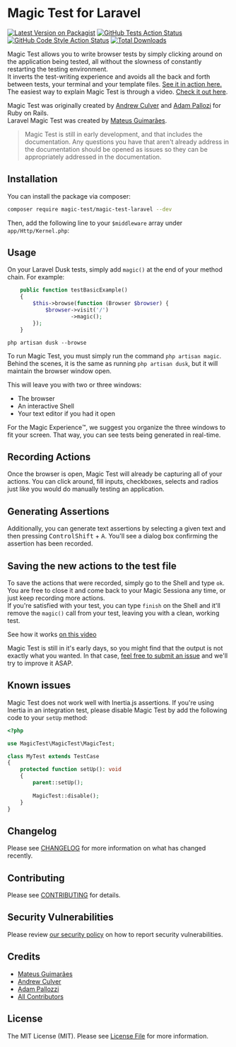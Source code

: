 # Magic Test for Laravel

[![Latest Version on Packagist](https://img.shields.io/packagist/v/magic-test/magic-test-laravel.svg?style=flat-square)](https://packagist.org/packages/magic-test/magic-test-laravel)
[![GitHub Tests Action Status](https://img.shields.io/github/workflow/status/magic-test/magic-test-laravel/run-tests?label=tests)](https://github.com/magic-test/magic-test-laravel/actions?query=workflow%3ATests+branch%3Amaster)
[![GitHub Code Style Action Status](https://img.shields.io/github/workflow/status/magic-test/magic-test-laravel/Check%20&%20fix%20styling?label=code%20style)](https://github.com/magic-test/magic-test-laravel/actions?query=workflow%3A"Check+%26+fix+styling"+branch%3Amaster)
[![Total Downloads](https://img.shields.io/packagist/dt/magic-test/magic-test-laravel.svg?style=flat-square)](https://packagist.org/packages/magic-test/magic-test-laravel)

Magic Test allows you to write browser tests by simply clicking around on the application being tested, all without the slowness of constantly restarting the testing environment.  
It inverts the test-writing experience and avoids all the back and forth between tests, your terminal and your template files. [See it in action here.](https://twitter.com/mateusjatenee/status/1368905554790334464)  
The easiest way to explain Magic Test is through a video. [Check it out here](https://twitter.com/mateusjatenee/status/1368905554790334464).

Magic Test was originally created by [Andrew Culver](http://twitter.com/andrewculver) and [Adam Pallozi](https://twitter.com/adampallozzi) for Ruby on Rails.   
Laravel Magic Test was created by [Mateus Guimarães](https://twitter.com/mateusjatenee).  

> Magic Test is still in early development, and that includes the documentation. Any questions you have that aren't already address in the documentation should be opened as issues so they can be appropriately addressed in the documentation.

## Installation

You can install the package via composer:

```bash
composer require magic-test/magic-test-laravel --dev
```

Then, add the following line to your `$middleware` array under `app/Http/Kernel.php`:   

## Usage   
On your Laravel Dusk tests, simply add `magic()` at the end of your method chain. For example:  

```php
    public function testBasicExample()
    {
        $this->browse(function (Browser $browser) {
            $browser->visit('/')
                    ->magic();
        });
    }
```    

`php artisan dusk --browse`

To run Magic Test, you must simply run the command `php artisan magic`. Behind the scenes, it is the same as running `php artisan dusk`, but it will maintain the browser window open.  

This will leave you with two or three windows:  
- The browser
- An interactive Shell
- Your text editor if you had it open    

For the Magic Experience™️, we suggest you organize the three windows to fit your screen. That way, you can see tests being generated in real-time.

## Recording Actions  
Once the browser is open, Magic Test will already be capturing all of your actions. You can click around, fill inputs, checkboxes, selects and radios just like you would do manually testing an application.   

## Generating Assertions  
Additionally, you can generate text assertions by selecting a given text and then pressing <kbd>Control</kbd><kbd>Shift</kbd> + <kbd>A</kbd>. You'll see a dialog box confirming the assertion has been recorded.  

## Saving the new actions to the test file   
To save the actions that were recorded, simply go to the Shell and type `ok`. You are free to close it and come back to your Magic Sessiona any time, or just keep recording more actions.  
If you're satisfied with your test, you can type `finish` on the Shell and it'll remove the `magic()` call from your test, leaving you with a clean, working test.  

See how it works [on this video](https://twitter.com/mateusjatenee/status/1368905554790334464)

Magic Test is still in it's early days, so you might find that the output is not exactly what you wanted. In that case, [feel free to submit an issue](https://github.com/magic-test/magic-test-laravel/issues/new) and we'll try to improve it ASAP.

## Known issues   

Magic Test does not work well with Inertia.js assertions. If you're using Inertia in an integration test, please disable Magic Test by add the following code to your `setUp` method:   

```php
<?php

use MagicTest\MagicTest\MagicTest;

class MyTest extends TestCase
{
    protected function setUp(): void
    {
        parent::setUp();
        
        MagicTest::disable();
    }
}
```

## Changelog

Please see [CHANGELOG](CHANGELOG.md) for more information on what has changed recently.

## Contributing

Please see [CONTRIBUTING](.github/CONTRIBUTING.md) for details.

## Security Vulnerabilities

Please review [our security policy](../../security/policy) on how to report security vulnerabilities.

## Credits

- [Mateus Guimarães](https://twitter.com/mateusjatenee)
- [Andrew Culver](http://twitter.com/andrewculver)
- [Adam Pallozzi](https://twitter.com/adampallozzi)
- [All Contributors](../../contributors)

## License

The MIT License (MIT). Please see [License File](LICENSE.md) for more information.
